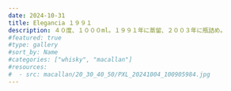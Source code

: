 ```yaml
---
date: 2024-10-31
title: Elegancia １９９１
description: ４０度、１０００ml。１９９１年に蒸留、２００３年に瓶詰め。
#featured: true
#type: gallery
#sort_by: Name
#categories: ["whisky", "macallan"]
#resources:
#  - src: macallan/20_30_40_50/PXL_20241004_100905984.jpg
---
```

